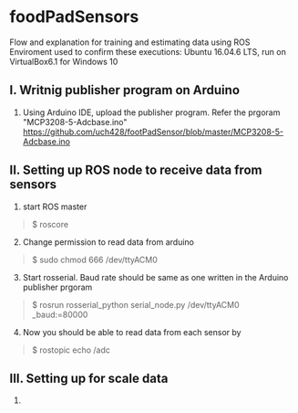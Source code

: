 # foodPadSensors

Flow and explanation for training and estimating data using ROS  
Enviroment used to confirm these executions:  Ubuntu 16.04.6 LTS, run on VirtualBox6.1 for Windows 10

## I. Writnig publisher program on Arduino
1. Using Arduino IDE, upload the publisher program. Refer the prgoram "MCP3208-5-Adcbase.ino" <https://github.com/uch428/footPadSensor/blob/master/MCP3208-5-Adcbase.ino>  
  
## II. Setting up ROS node to receive data from sensors
1. start ROS master  
 > $ roscore  
2. Change permission to read data from arduino  
 > $ sudo chmod 666 /dev/ttyACM0  
3. Start rosserial. Baud rate should be same as one written in the Arduino publisher prgoram  
 > $ rosrun rosserial_python serial_node.py /dev/ttyACM0 _baud:=80000  
4. Now you should be able to read data from each sensor by  
 > $ rostopic echo /adc  

## III. Setting up for scale data
1. 
